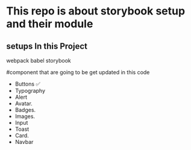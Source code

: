 # This repo is about storybook setup and their module

## setups In this Project 
webpack
babel 
storybook

#component that are going to be get updated in this code 
* Buttons   ✅
* Typography 
* Alert  
* Avatar.   
* Badges. 
* Images. 
* Input      
* Toast     
* Card.    
* Navbar


